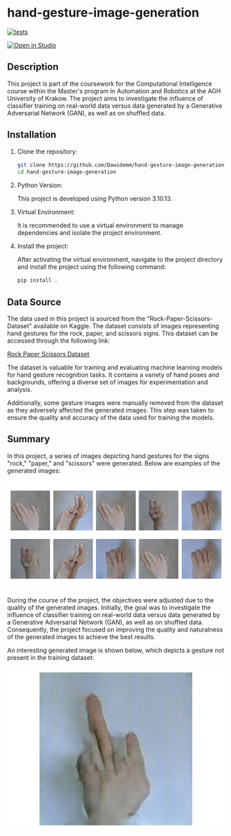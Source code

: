# hand-gesture-image-generation

[![tests](https://github.com/Dawidemm/hand-gesture-image-generation/actions/workflows/tests.yaml/badge.svg)](https://github.com/Dawidemm/hand-gesture-image-generation/actions/workflows/tests.yaml)

<a target="_blank" href="https://lightning.ai/new?repo_url=https%3A%2F%2Fgithub.com%2FDawidemm%2Fhand-gesture-image-generation">
  <img src="https://pl-bolts-doc-images.s3.us-east-2.amazonaws.com/app-2/studio-badge.svg" alt="Open in Studio" />
</a>

## Description
This project is part of the coursework for the Computational Intelligence course within the Master's program in Automation and Robotics at the AGH University of Krakow. The project aims to investigate the influence of classifier training on real-world data versus data generated by a Generative Adversarial Network (GAN), as well as on shuffled data.

## Installation

1. Clone the repository:

    ```bash
    git clone https://github.com/Dawidemm/hand-gesture-image-generation
    cd hand-gesture-image-generation
    ```

2. Python Version:

   This project is developed using Python version 3.10.13.

3. Virtual Environment:

   It is recommended to use a virtual environment to manage dependencies and isolate the project environment.

4. Install the project:

    After activating the virtual environment, navigate to the project directory and install the project using the following command:

    ```bash
    pip install .
    ```

## Data Source

The data used in this project is sourced from the "Rock-Paper-Scissors-Dataset" available on Kaggle. The dataset consists of images representing hand gestures for the rock, paper, and scissors signs. This dataset can be accessed through the following link:

[Rock Paper Scissors Dataset](https://www.kaggle.com/datasets/alexandredj/rock-paper-scissors-dataset)

The dataset is valuable for training and evaluating machine learning models for hand gesture recognition tasks. It contains a variety of hand poses and backgrounds, offering a diverse set of images for experimentation and analysis.

Additionally, some gesture images were manually removed from the dataset as they adversely affected the generated images. This step was taken to ensure the quality and accuracy of the data used for training the models.

## Summary

In this project, a series of images depicting hand gestures for the signs "rock," "paper," and "scissors" were generated. Below are examples of the generated images:

![Example Images](assets/generated_hands.png)

During the course of the project, the objectives were adjusted due to the quality of the generated images. Initially, the goal was to investigate the influence of classifier training on real-world data versus data generated by a Generative Adversarial Network (GAN), as well as on shuffled data. Consequently, the project focused on improving the quality and naturalness of the generated images to achieve the best results.

An interesting generated image is shown below, which depicts a gesture not present in the training dataset:

![Interesting Generated Image](assets/epoch=48-g_loss=6.7786-d_loss=0.0064.png)